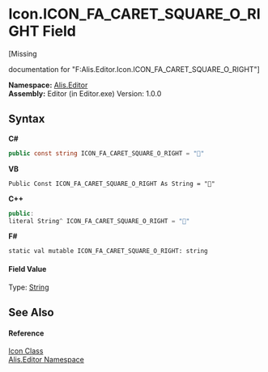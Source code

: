 # Icon.ICON_FA_CARET_SQUARE_O_RIGHT Field
 

\[Missing <summary> documentation for "F:Alis.Editor.Icon.ICON_FA_CARET_SQUARE_O_RIGHT"\]

**Namespace:**&nbsp;<a href="b150ade4-39de-a232-5f06-d3cdc1b2c538">Alis.Editor</a><br />**Assembly:**&nbsp;Editor (in Editor.exe) Version: 1.0.0

## Syntax

**C#**<br />
``` C#
public const string ICON_FA_CARET_SQUARE_O_RIGHT = ""
```

**VB**<br />
``` VB
Public Const ICON_FA_CARET_SQUARE_O_RIGHT As String = ""
```

**C++**<br />
``` C++
public:
literal String^ ICON_FA_CARET_SQUARE_O_RIGHT = ""
```

**F#**<br />
``` F#
static val mutable ICON_FA_CARET_SQUARE_O_RIGHT: string
```


#### Field Value
Type: <a href="https://docs.microsoft.com/dotnet/api/system.string" target="_blank">String</a>

## See Also


#### Reference
<a href="cc0f883c-67f8-f772-c6d7-a60b129f22a7">Icon Class</a><br /><a href="b150ade4-39de-a232-5f06-d3cdc1b2c538">Alis.Editor Namespace</a><br />
